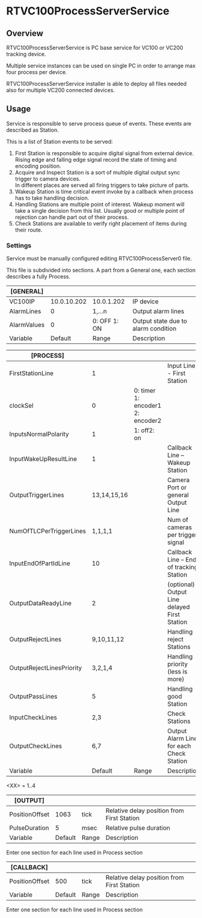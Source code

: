 RTVC100ProcessServerService
===========================

Overview
--------

RTVC100ProcessServerService is PC base service for VC100 or VC200 tracking device.

Multiple service instances can be used on single PC in order to arrange max four process per device.

RTVC100ProcessServerService installer is able to deploy all files needed also for multiple VC200 connected devices.

Usage
-----

Service is responsible to serve process queue of events. These events are described as Station.

This is a list of Station events to be served:

1. First Station is responsible to acquire digital signal from external device. Rising edge and falling edge signal record the state of timing and encoding position.
2. Acquire and Inspect Station is a sort of multiple digital output sync trigger to camera devices.  
In different places are served all firing triggers to take picture of parts.
3. Wakeup Station is time critical event invoke by a callback when process has to take handling decision.
4. Handling Stations are multiple point of interest. Wakeup moment will take a single decision from this list. Usually good or multiple point of rejection can handle part out of their process.
5. Check Stations are available to verify right placement of items during their route.

### Settings

Service must be manually configured editing RTVC100ProcessServer0 file.

This file is subdivided into sections. A part from a General one, each section describes a fully Process. 

| [GENERAL] | | | |
| --- | --- | --- | --- |
| VC100IP | 10.0.10.202 | 10.0.1<n>.202 | IP device |
| AlarmLines | 0 | 1,…n | Output alarm lines |
| AlarmValues | 0 | 0: OFF 1: ON | Output state due to alarm condition |
| Variable | Default | Range | Description |

| [PROCESS<XX>] | | | |
| --- | --- | --- | --- |
| FirstStationLine | 1 | <n> | Input Line - First Station |
| clockSel | 0 | 0: timer 1: encoder1 2: encoder2 |  |
| InputsNormalPolarity | 1 | 1: off2: on |  |
| InputWakeUpResultLine | 1 | <n> | Callback Line – Wakeup Station |
| OutputTriggerLines | 13,14,15,16 | <n><n> | Camera Port or general Output Line |
| NumOfTLCPerTriggerLines | 1,1,1,1 | <n><n> | Num of cameras per trigger signal |
| InputEndOfPartIdLine | 10 | <n> | Callback Line – End of tracking Station |
| OutputDataReadyLine | 2 | <n> | (optional) Output Line delayed First Station |
| OutputRejectLines | 9,10,11,12 | <n><n> | Handling reject Stations |
| OutputRejectLinesPriority | 3,2,1,4 | <n><n> | Handling priority (less is more) |
| OutputPassLines | 5 | <n> | Handling good Station |
| InputCheckLines | 2,3 | <n><n> | Check Stations |
| OutputCheckLines | 6,7 | <n><n> | Output Alarm Line for each Check Station |
| Variable | Default | Range | Description |

<XX\> = 1..4

| [OUTPUT<XX>] | | | |
| --- | --- | --- | --- |
| PositionOffset | 1063 | <n> tick | Relative delay position from First Station |
| PulseDuration | 5 | <n> msec | Relative pulse duration |
| Variable | Default | Range | Description |

Enter one section for each line used in Process section

| [CALLBACK<XX>] | | | |
| --- | --- | --- | --- |
| PositionOffset | 500 | <n> tick | Relative delay position from First Station |
| Variable | Default | Range | Description |

Enter one section for each line used in Process section
